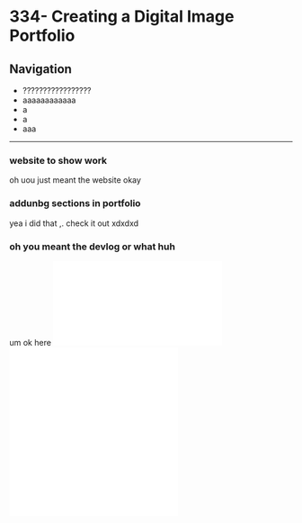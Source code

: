 # 334- Creating a Digital Image Portfolio
## Navigation
- ?????????????????
- aaaaaaaaaaaa
- a
- a
- aaa
----
### website to show work
oh uou just meant the website okay

### addunbg sections in portfolio
yea i did that ,. check it out xdxdxd


### oh you meant the devlog or what huh
um ok here 
![302-Creating-a-Digital-Game](Devlog-Projects/302-Creating-a-Digital-Game.md)
![315-Character-Modelling](Devlog-Projects/315-Character-Modelling.md)
![318-Creating-3D-Digital-Art](Devlog-Projects/318-Creating-3D-Digital-Art.md)